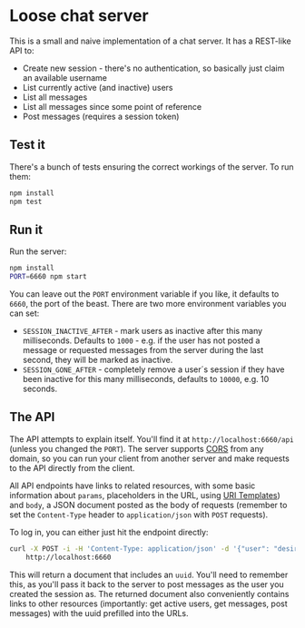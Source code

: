 # Loose chat server

This is a small and naive implementation of a chat server. It has a REST-like
API to:

* Create new session - there's no authentication, so basically just claim an
  available username
* List currently active (and inactive) users
* List all messages
* List all messages since some point of reference
* Post messages (requires a session token)

## Test it

There's a bunch of tests ensuring the correct workings of the server. To run
them:

```sh
npm install
npm test
```

## Run it

Run the server:

```sh
npm install
PORT=6660 npm start
```

You can leave out the `PORT` environment variable if you like, it defaults to
`6660`, the port of the beast. There are two more environment variables you can
set:

* `SESSION_INACTIVE_AFTER` - mark users as inactive after this many
  milliseconds. Defaults to `1000` - e.g. if the user has not posted a message
  or requested messages from the server during the last second, they will be
  marked as inactive.
* `SESSION_GONE_AFTER` - completely remove a user´s session if they have been
  inactive for this many milliseconds, defaults to `10000`, e.g. 10 seconds.

## The API

The API attempts to explain itself. You'll find it at
`http://localhost:6660/api` (unless you changed the `PORT`). The server supports
[CORS](https://developer.mozilla.org/en-US/docs/Web/HTTP/Access_control_CORS)
from any domain, so you can run your client from another server and make
requests to the API directly from the client.

All API endpoints have links to related resources, with some basic information
about `params`, placeholders in the URL, using
[URI Templates](https://tools.ietf.org/html/rfc6570)) and `body`, a JSON
document posted as the body of requests (remember to set the `Content-Type`
header to `application/json` with `POST` requests).

To log in, you can either just hit the endpoint directly:

```sh
curl -X POST -i -H 'Content-Type: application/json' -d '{"user": "desiredName"}' \
    http://localhost:6660
```

This will return a document that includes an `uuid`. You'll need to remember
this, as you'll pass it back to the server to post messages as the user you
created the session as. The returned document also conveniently contains links
to other resources (importantly: get active users, get messages, post messages)
with the uuid prefilled into the URLs.
